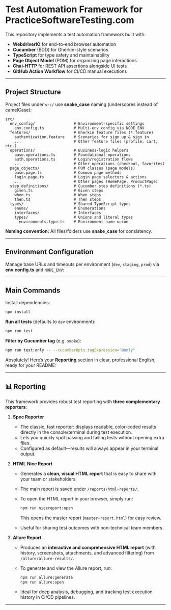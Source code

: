 # Test Automation Framework for PracticeSoftwareTesting.com

This repository implements a test automation framework built with:

- **WebdriverIO** for end-to-end browser automation
- **Cucumber** (BDD) for Gherkin-style scenarios
- **TypeScript** for type safety and maintainability
- **Page Object Model** (POM) for organizing page interactions
- **Chai-HTTP** for REST API assertions alongside UI tests
- **GitHub Action Workflow** for CI/CD manual executions

---

## Project Structure

Project files under `src/` use **snake_case** naming (underscores instead of camelCase):

```text
src/
  env_config/                 # Environment-specific settings
    env.config.ts             # Multi-env config via NODE_ENV
  features/                   # Gherkin feature files (*.feature)
    authentication.feature    # Scenarios for sign up & sign in
    ...                       # Other feature files (profile, cart, etc.)
  operations/                 # Business-logic helpers
    base.operations.ts        # Foundational operations
    auth.operations.ts        # Login/registration flows
    ...                       # Other operations (checkout, favorites)
  page_objects/               # POM classes (page models)
    base.page.ts              # Common page methods
    login.page.ts             # Login page selectors & actions
    ...                       # Other pages (HomePage, ProductPage)
  step_definitions/           # Cucumber step definitions (*.ts)
    given.ts                  # Given steps
    when.ts                   # When steps
    then.ts                   # Then steps
  types/                      # Shared TypeScript types
    enums/                    # Enumerations
    interfaces/               # Interfaces
    types/                    # Unions and literal types
      environments.type.ts    # Environment name union
```

**Naming convention:** All files/folders use **snake_case** for consistency.

---

## Environment Configuration

Manage base URLs and timeouts per environment (`dev`, `staging`, `prod`) via **env.config.ts** and `NODE_ENV`:

---

## Main Commands

Install dependencies:

```bash
npm install
```

**Run all tests** (defaults to `dev` environment):

```bash
npm run test
```

**Filter by Cucumber tag** (e.g. `smoke`):

```bash
npm run test:only -- --cucumberOpts.tagExpression="@only"
```

Absolutely! Here’s your **Reporting** section in clear, professional English, ready for your README:

---

## 📊 Reporting

This framework provides robust test reporting with **three complementary reporters**:

1. **Spec Reporter**
    - The classic, fast reporter: displays readable, color-coded results directly in the console/terminal during test execution.
    - Lets you quickly spot passing and failing tests without opening extra files.
    - Configured as default—results will always appear in your terminal output.

2. **HTML Nice Report**
    - Generates a **clean, visual HTML report** that is easy to share with your team or stakeholders.
    - The main report is saved under `/reports/html-reports/`.
    - To open the HTML report in your browser, simply run:

        ```bash
        npm run nicereport:open
        ```

        This opens the master report (`master-report.html`) for easy review.

    - Useful for sharing test outcomes with non-technical team members.

3. **Allure Report**
    - Produces an **interactive and comprehensive HTML report** (with history, screenshots, attachments, and advanced filtering) from `/allure/allure-results/`.
    - To generate and view the Allure report, run:

        ```bash
        npm run allure:generate
        npm run allure:open
        ```

    - Ideal for deep analysis, debugging, and tracking test execution history in CI/CD pipelines.

---
